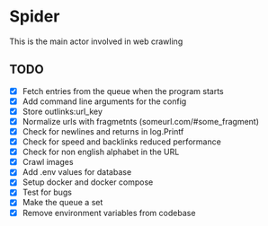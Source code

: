 # Spider

This is the main actor involved in web crawling

## TODO

- [x] Fetch entries from the queue when the program starts
- [x] Add command line arguments for the config
- [x] Store outlinks:url_key
- [x] Normalize urls with fragmetnts (someurl.com/#some_fragment)
- [x] Check for newlines and returns in log.Printf
- [x] Check for speed and backlinks reduced performance
- [x] Check for non english alphabet in the URL
- [x] Crawl images
- [x] Add .env values for database
- [x] Setup docker and docker compose
- [x] Test for bugs
- [x] Make the queue a set
- [x] Remove environment variables from codebase
